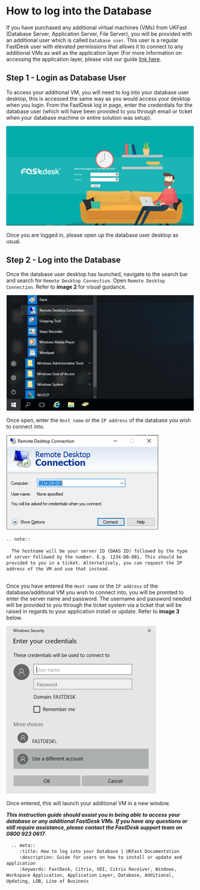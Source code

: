 # How to log into the Database

If you have purchased any additional virtual machines (VMs) from UKFast (Database Server, Application Server, File Server), you will be provided with an additional user which is called `Database user`. This user is a regular FastDesk user with elevated permissions that allows it to connect to any additional VMs as well as the application layer (For more information on accessing the application layer, please visit our guide [link here](https://docs.ukfast.co.uk/desktop/fastdesk/applayerlogin.html).

## Step 1 - Login as Database User

To access your additional VM, you will need to log into your database user desktop, this is accessed the same way as you would access your desktop when you login. From the FastDesk log in page, enter the credentials for the database user (which will have been provided to you through email or ticket when your database machine or entire solution was setup).

![Image 1: FastDesk Log in Page](files/Welcome_screen.png "Image 1: FastDesk Log in Page")

Once you are logged in, please open up the database user desktop as usual. 

## Step 2 - Log into the Database

Once the database user desktop has launched, navigate to the search bar and search for `Remote Desktop Connection`. Open `Remote Desktop Connection`. Refer to **image 2** for visual guidance.

![Image 2: RDP search](files/RDPsearch2.PNG "Image 2: RDP Search")

Once open, enter the `Host name` or the `IP address` of the database you wish to connect into. 

![Image 3: Enter Hostname or IP address in RDP Window](files/RDPcredsin.PNG "Image 3: Enter Hostname or IP address in RDP Window")

```eval_rst
.. note::

  The hostname will be your server ID (DAAS ID) followed by the type of server followed by the number. E.g. 1234-DB-001. This should be provided to you in a ticket. Alternatively, you can request the IP address of the VM and use that instead.
   
```

Once you have entered the `Host name` or the `IP address` of the database/additional VM you wish to connect into, you will be promted to enter the server name and password. The username and password needed will be provided to you through the ticket system via a ticket that will be raised in regards to your application install or update. Refer to **image 3** below.

![Image 4: Enter Username and Password](files/applayercreds2.PNG "Image 4: Enter Username and Password")

Once entered, this will launch your additional VM in a new window.

**_This instruction guide should assist you in being able to access your database or any additional FastDesk VMs. If you have any questions or still require assistance, please contact the FastDesk support team on 0800 923 0617_**.


 ```eval_rst
   .. meta::
      :title: How to log into your Database | UKFast Documentation
      :description: Guide for users on how to install or update and application 
      :keywords: FastDesk, Citrix, VDI, Citrix Receiver, Windows, Workspace Application, Application Layer, Database, Additional, Updating, LOB, Line of Business

